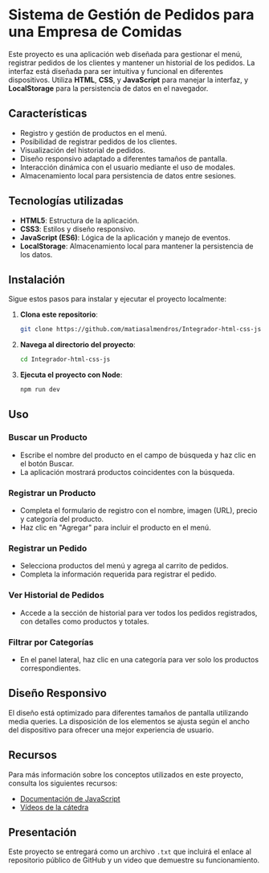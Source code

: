 # Sistema de Gestión de Pedidos para una Empresa de Comidas

Este proyecto es una aplicación web diseñada para gestionar el menú, registrar pedidos de los clientes y mantener un historial de los pedidos. La interfaz está diseñada para ser intuitiva y funcional en diferentes dispositivos. Utiliza **HTML**, **CSS**, y **JavaScript** para manejar la interfaz, y **LocalStorage** para la persistencia de datos en el navegador.

## Características

- Registro y gestión de productos en el menú.
- Posibilidad de registrar pedidos de los clientes.
- Visualización del historial de pedidos.
- Diseño responsivo adaptado a diferentes tamaños de pantalla.
- Interacción dinámica con el usuario mediante el uso de modales.
- Almacenamiento local para persistencia de datos entre sesiones.

## Tecnologías utilizadas

- **HTML5**: Estructura de la aplicación.
- **CSS3**: Estilos y diseño responsivo.
- **JavaScript (ES6)**: Lógica de la aplicación y manejo de eventos.
- **LocalStorage**: Almacenamiento local para mantener la persistencia de los datos.

## Instalación

Sigue estos pasos para instalar y ejecutar el proyecto localmente:

1. **Clona este repositorio**:
   ```bash
   git clone https://github.com/matiasalmendros/Integrador-html-css-js.git
   ```

2. **Navega al directorio del proyecto**:
   ```bash
   cd Integrador-html-css-js
   ```

3. **Ejecuta el proyecto con Node**:
   ```bash
   npm run dev
   ```

## Uso

### Buscar un Producto
- Escribe el nombre del producto en el campo de búsqueda y haz clic en el botón Buscar.
- La aplicación mostrará productos coincidentes con la búsqueda.

### Registrar un Producto
- Completa el formulario de registro con el nombre, imagen (URL), precio y categoría del producto.
- Haz clic en "Agregar" para incluir el producto en el menú.

### Registrar un Pedido
- Selecciona productos del menú y agrega al carrito de pedidos.
- Completa la información requerida para registrar el pedido.

### Ver Historial de Pedidos
- Accede a la sección de historial para ver todos los pedidos registrados, con detalles como productos y totales.

### Filtrar por Categorías
- En el panel lateral, haz clic en una categoría para ver solo los productos correspondientes.

## Diseño Responsivo

El diseño está optimizado para diferentes tamaños de pantalla utilizando media queries. La disposición de los elementos se ajusta según el ancho del dispositivo para ofrecer una mejor experiencia de usuario.

## Recursos

Para más información sobre los conceptos utilizados en este proyecto, consulta los siguientes recursos:

- [Documentación de JavaScript](https://developer.mozilla.org/es/docs/Web/JavaScript)
- [Vídeos de la cátedra](https://youtube.com/playlist?list=PLRFOqDrY-6nv3CexiAXxWTc3y09Dk1BJa&si=szlRtH4LxMnY_qZX)

## Presentación

Este proyecto se entregará como un archivo `.txt` que incluirá el enlace al repositorio público de GitHub y un video que demuestre su funcionamiento.
